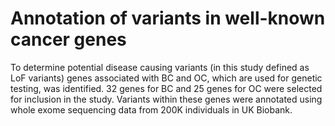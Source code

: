 # Annotation of variants in well-known cancer genes
To determine potential disease causing variants (in this study defined as LoF variants) genes associated with BC and OC, which are used for genetic testing, was identified. 32 genes for BC and 25 genes for OC were selected for inclusion in the study.
Variants within these genes were annotated using whole exome sequencing data from 200K individuals in UK Biobank.
